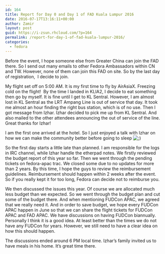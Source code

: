```yaml
---
id: 164
title: Report for Day 0 and Day 1 of FAD Kuala Lumpur 2016
date: 2016-07-17T13:16:11+00:00
author: Zamir
layout: post
guid: https://i-zsun.rhcloud.com/?p=164
permalink: /report-for-day-1-of-fad-kuala-lumpur-2016/
categories:
  - fedora
---
```

Before the event, I hope someone else from Greater China can join the FAD there. So I send out many emails to other Fedora Ambassadors within CN and TW. However, none of them can join this FAD on site. So by the last day of registration,  I decide to join.

My flight set off on 5:00 AM. It is my first time to fly by AirAsiaX. Freezing cold on the flight!  By the time I landed in KLIA2, I decide to eat something then go by myself. It is fine until I get to KL Sentral. However, I am almost lost in KL Sentral as the LRT Ampang Line is out of service that day. It took me almost an hour finding the right bus station, which is of no use. Then I got message from Izhar. Izhar decided to pick me up from KL Sentral. And also mailed to the other attendees announcing the out of service of the line. Great thanks for Izhar!

I am the first one arrived at the hotel. So I just enjoyed a talk with Izhar on how we can make the community better before going to sleep  <img src='https://i-zsun.rhcloud.com/wp-includes/images/smilies/icon_wink.gif' alt=';)' class='wp-smiley' />

So the first day starts a little late than planned. I am responsible for the logs in IRC channel, while Izhar handle the etherpad notes. We firstly reviewed the budget report of this year so far. Then we went through the pending tickets on fedora-apac trac. We closed some due to no updates for more than 2 years. By this time, I hope the guys to review the reimbursement guidelines. Reimbursement should happen within 2 weeks after the event. So if you really kept it for too long, Fedora can decide not to reimburse you.

We then discussed the issues this year. Of course we are allocated much less budget than we expected. So we went through the budget plan and cut some of the budget there. And when mentioning FUDCon APAC, we agreed that we really need it. And in order to save budget, we hope every FUDCon APAC happen in June so that we can share the flight tickets for FUDCon APAC and FAD APAC. We have discussions on having FUDCon biannually. Personally I think it is a good idea. At least better than the times we do not have any FUDCon for years. However, we still need to have a clear idea on how this should happen.

The discussions ended around 6 PM local time. Izhar&#8217;s family invited us to have meals in his home. It&#8217;s great time there.